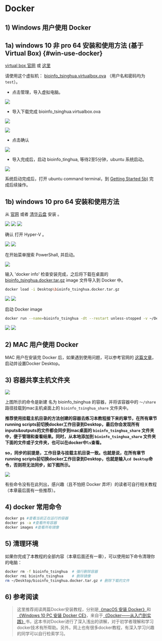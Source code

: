# Docker

## 1) Windows 用户使用 Docker

## 1a) windows 10 非 pro 64 安装和使用方法 (基于Virtual Box) {#win-use-docker}

[virtual box 官网](https://www.virtualbox.org/wiki/Downloads)  或 [这里](https://cloud.tsinghua.edu.cn/f/994fb1e9612547a49170/) 

请使用这个虚拟机： [bioinfo_tsinghua.virtualbox.ova](https://cloud.tsinghua.edu.cn/f/c91ec26fc5774303a5df/) （用户名和密码均为 `test`）。  

+ 点击管理，导入虚拟电脑。

![](../.gitbook/assets/VM-1.png)

+ 导入下载完成 bioinfo_tsinghua.virtualbox.ova

![](../.gitbook/assets/VM-2.png)

![](../.gitbook/assets/VM-3.png)

+ 点击确认

![](../.gitbook/assets/VM-4.png)
+ 导入完成后，启动 bioinfo_tinghua, 等待2至5分钟，ubuntu 系统启动。

![](../.gitbook/assets/VM-5.png)

系统启动完成后，打开 ubuntu command terminal，到 [Getting Started 5b)](../getting-started.md#load-image) 完成后续操作。



## 1b) windows 10 pro 64 安装和使用方法 
从 [官网](https://store.docker.com/editions/community/docker-ce-desktop-windows) 或者 [清华云盘](https://cloud.tsinghua.edu.cn/f/a28251b47d0e471a8d8f/) 安装 。

![](../.gitbook/assets/win_docker1.png)
![](../.gitbook/assets/win_docker2.png)
![](../.gitbook/assets/win_docker3.png)

确认 打开 Hyper-V 。

![](../.gitbook/assets/win_docker4.png)
![](../.gitbook/assets/win_docker5.png)

在开始菜单搜索 PowerShall, 并启动。

![](../.gitbook/assets/win_docker6.png)

输入 'docker info' 检查安装完成，之后将下载在桌面的 [bioinfo_tsinghua.docker.tar.gz](https://cloud.tsinghua.edu.cn/f/b8dcdfa425ba4880b4f3/) image 文件导入到 Docker 中。  

```sh
docker load -i Desktop\bioinfo_tsinghua.docker.tar.gz
```

![](../.gitbook/assets/win_docker7.png)
![](../.gitbook/assets/win_docker8.png)

启动 Docker image

```sh
docker run --name=bioinfo_tsinghua -dt --restart unless-stopped -v ~/Desktop/bioinfo_tsinghua_share:/home/test/share_bioinfo_tsinghua
```    
    

![](../.gitbook/assets/win_docker9.png)
![](../.gitbook/assets/win_docker10.png)


## 2) MAC 用户使用 Docker

MAC 用户在安装完 Docker 后，如果遇到使用问题，可以参考官网的 [这篇文章](https://docs.docker.com/docker-for-mac/)，启动并设置Docker Desktop。


## 3)  容器共享主机文件夹

![](https://blobscdn.gitbook.com/v0/b/gitbook-28427.appspot.com/o/assets%2F-LKVqnYQRAUMNxYIv37L%2F-LL8EsLuKx_pfq1os-gu%2F-LL8MwFb4pWLhbpyg4yk%2Fdocker%20guazai.png?alt=media&token=10aa8057-085e-46ac-a65c-14c854be1251)

上图所示的命令是新建 名为 bioinfo_tsinghua 的容器，并将该容器中的 `～/share` 路径挂载到mac主机桌面上的 `bioinfo_tsinghua_share` 文件夹中。


**推荐使用挂载主机目录的方法创建的容器去练习本教程接下来的章节，在所有章节running scripts前切换docker工作目录到Desktop，最后你会发现所有inputs&outputs的文件都会同步到mac桌面的 `bioinfo_tsinghua_share` 文件夹中，便于管理和查看结果。同时，从本地添加到 `bioinfo_tsinghua_share` 文件夹下面的文件或子文件夹，也可以在docker中`ls`查看。**

**so，同步的前提是，工作目录与挂载主机目录一致。也就是说，在所有章节running scripts前切换docker工作目录到Desktop，也就是输入`cd Desktop`命令，否则将无法同步，如下图所示。**

![](https://blobscdn.gitbook.com/v0/b/gitbook-28427.appspot.com/o/assets%2F-LKVqnYQRAUMNxYIv37L%2F-LL8EsLuKx_pfq1os-gu%2F-LL8S9iBryidWsDkFnpf%2Fimage.png?alt=media&token=f92da308-1b53-419b-b456-81522f294bbf)


有些命令没有在此列出，感兴趣（且不怕把 Docker 弄坏）的读者可自行相关教程（本章最后面有一些推荐）。


## 4) docker 常用命令

```bash
docker ps #查看当前正在运行的容器
docker ps -a #查看所有容器
docker images #查看所有镜像
```

## 5) 清理环境

如果你完成了本教程的全部内容（本章后面还有一章），可以使用如下命令清理你的电脑：

```bash
docker rm -f bioinfo_tsinghua  # 强行删除容器
docker rmi bioinfo_tsinghua    # 删除镜像
rm ~/Desktop/bioinfo_tsinghua.docker.tar.gz # 删除下载的文件
```

## 6) 参考阅读

> 这里推荐阅读两篇Docker安装教程，分别是[《macOS 安装 Docker》](https://yeasy.gitbooks.io/docker_practice/install/mac.html)和[《Windows 10 PC 安装 Docker CE》](https://yeasy.gitbooks.io/docker_practice/install/windows.html)，来自于[《Docker——从入门到实践》](https://legacy.gitbook.com/book/yeasy/docker_practice/details)书，这本书对Docker进行了深入浅出的讲解，对于初学者理解和学习docker技术有所帮助。另外，网上也有很多docker教程，有深入学习兴趣的同学可以自行检索学习。


